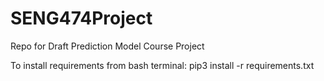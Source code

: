 # SENG474Project
Repo for Draft Prediction Model Course Project

To install requirements from bash terminal: pip3 install -r requirements.txt
